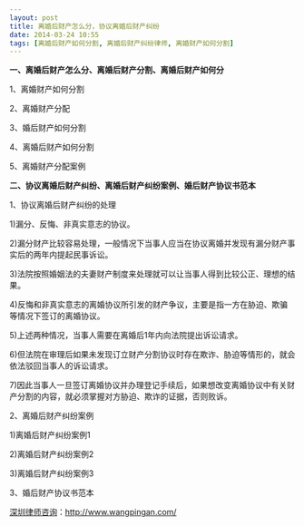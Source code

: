 ```yaml
---
layout: post
title: 离婚后财产怎么分，协议离婚后财产纠纷
date: 2014-03-24 10:55
tags: [离婚后财产如何分割, 离婚后财产纠纷律师, 离婚财产如何分割]
---
```

<strong>一、离婚后财产怎么分、离婚后财产分割、离婚后财产如何分</strong>

1、离婚财产如何分割

2、离婚财产分配

3、婚后财产如何分割

4、离婚后财产如何分割

5、离婚财产分配案例

<strong>二、协议离婚后财产纠纷、离婚后财产纠纷案例、婚后财产协议书范本</strong>

1、协议离婚后财产纠纷的处理

1)漏分、反悔、非真实意志的协议。

2)漏分财产比较容易处理，一般情况下当事人应当在协议离婚并发现有漏分财产事实后的两年内提起民事诉讼。

3)法院按照婚姻法的夫妻财产制度来处理就可以让当事人得到比较公正、理想的结果。

4)反悔和非真实意志的离婚协议所引发的财产争议，主要是指一方在胁迫、欺骗等情况下签订的离婚协议。

5)上述两种情况，当事人需要在离婚后1年内向法院提出诉讼请求。

6)但法院在审理后如果未发现订立财产分割协议时存在欺诈、胁迫等情形的，就会依法驳回当事人的诉讼请求。

7)因此当事人一旦签订离婚协议并办理登记手续后，如果想改变离婚协议中有关财产分割的内容，就必须掌握对方胁迫、欺诈的证据，否则败诉。

2、离婚后财产纠纷案例

1)离婚后财产纠纷案例1

2)离婚后财产纠纷案例2

3)离婚后财产纠纷案例3

3、婚后财产协议书范本




<a href="http://www.wangpingan.com/">深圳律师咨询</a>：<a href="http://www.wangpingan.com/">http://www.wangpingan.com/</a>

